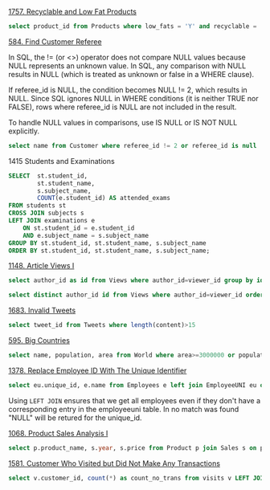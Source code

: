 [1757. Recyclable and Low Fat Products](https://leetcode.com/problems/recyclable-and-low-fat-products/)

```sql
select product_id from Products where low_fats = 'Y' and recyclable = 'Y'
```

[584. Find Customer Referee](https://leetcode.com/problems/find-customer-referee/description/)

In SQL, the != (or <>) operator does not compare NULL values because NULL represents an unknown value. In SQL, any comparison with NULL results in NULL (which is treated as unknown or false in a WHERE clause).

If referee_id is NULL, the condition becomes NULL != 2, which results in NULL.
Since SQL ignores NULL in WHERE conditions (it is neither TRUE nor FALSE), rows where referee_id is NULL are not included in the result.

To handle NULL values in comparisons, use IS NULL or IS NOT NULL explicitly.

```sql
select name from Customer where referee_id != 2 or referee_id is null
```

1415 Students and Examinations

```sql
SELECT  st.student_id,
        st.student_name,
        s.subject_name,
        COUNT(e.student_id) AS attended_exams
FROM students st
CROSS JOIN subjects s
LEFT JOIN examinations e
    ON st.student_id = e.student_id
    AND e.subject_name = s.subject_name
GROUP BY st.student_id, st.student_name, s.subject_name
ORDER BY st.student_id, st.student_name, s.subject_name;
```

[1148. Article Views I](https://leetcode.com/problems/article-views-i/)

<!-- +---------------+---------+
| Column Name   | Type    |
+---------------+---------+
| article_id    | int     |
| author_id     | int     |
| viewer_id     | int     |
| view_date     | date    |
+---------------+---------+
There is no primary key (column with unique values) for this table, the table may have duplicate rows.
Each row of this table indicates that some viewer viewed an article (written by some author) on some date. 

Note that equal author_id and viewer_id indicate the same person.

Write a solution to find all the authors that viewed at least one of their own articles.

Return the result table sorted by id in ascending order.

The result format is in the following example.

Input: 
Views table:
+------------+-----------+-----------+------------+
| article_id | author_id | viewer_id | view_date  |
+------------+-----------+-----------+------------+
| 1          | 3         | 5         | 2019-08-01 |
| 1          | 3         | 6         | 2019-08-02 |
| 2          | 7         | 7         | 2019-08-01 |
| 2          | 7         | 6         | 2019-08-02 |
| 4          | 7         | 1         | 2019-07-22 |
| 3          | 4         | 4         | 2019-07-21 |
| 3          | 4         | 4         | 2019-07-21 |
+------------+-----------+-----------+------------+
Output: 
+------+
| id   |
+------+
| 4    |
| 7    |
+------+
-->

```sql
select author_id as id from Views where author_id=viewer_id group by id order by id

select distinct author_id id from Views where author_id=viewer_id order by author_id
```

[1683. Invalid Tweets](https://leetcode.com/problems/invalid-tweets/)

```sql
select tweet_id from Tweets where length(content)>15
```

[595. Big Countries](https://leetcode.com/problems/big-countries/)
```sql
select name, population, area from World where area>=3000000 or population>=25000000
```

[1378. Replace Employee ID With The Unique Identifier](https://leetcode.com/problems/replace-employee-id-with-the-unique-identifier/)
```sql
select eu.unique_id, e.name from Employees e left join EmployeeUNI eu on eu.id=e.id 
```
<!-- Table: Employees

+---------------+---------+
| Column Name   | Type    |
+---------------+---------+
| id            | int     |
| name          | varchar |
+---------------+---------+

Table: EmployeeUNI

+---------------+---------+
| Column Name   | Type    |
+---------------+---------+
| id            | int     |
| unique_id     | int     |
+---------------+---------+ 

Input: 
Employees table:
+----+----------+
| id | name     |
+----+----------+
| 1  | Alice    |
| 7  | Bob      |
| 11 | Meir     |
| 90 | Winston  |
| 3  | Jonathan |
+----+----------+
EmployeeUNI table:
+----+-----------+
| id | unique_id |
+----+-----------+
| 3  | 1         |
| 11 | 2         |
| 90 | 3         |
+----+-----------+
Output: 
+-----------+----------+
| unique_id | name     |
+-----------+----------+
| null      | Alice    |
| null      | Bob      |
| 2         | Meir     |
| 3         | Winston  |
| 1         | Jonathan |
+-----------+----------+ -->
Using <code>LEFT JOIN</code> ensures that we get all employees even if they don't have a corresponding entry in the employeeuni table. In no match was found "NULL" will be retured for the unique_id.

[1068. Product Sales Analysis I](https://leetcode.com/problems/product-sales-analysis-i/)

```sql
select p.product_name, s.year, s.price from Product p join Sales s on p.product_id=s.product_id order by s.year 
```

[1581. Customer Who Visited but Did Not Make Any Transactions](https://leetcode.com/problems/customer-who-visited-but-did-not-make-any-transactions/)
```sql
select v.customer_id, count(*) as count_no_trans from visits v LEFT JOIN transactions t on v.visit_id=t.visit_id where t.transaction_id is null group by v.customer_id
```

